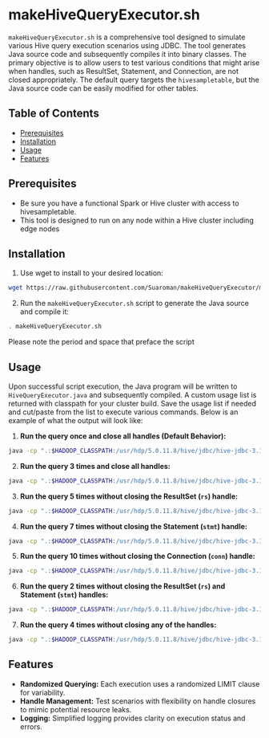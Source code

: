 
# makeHiveQueryExecutor.sh

`makeHiveQueryExecutor.sh` is a comprehensive tool designed to simulate various Hive query execution scenarios using JDBC. The tool generates Java source code and subsequently compiles it into binary classes. The primary objective is to allow users to test various conditions that might arise when handles, such as ResultSet, Statement, and Connection, are not closed appropriately. The default query targets the `hivesampletable`, but the Java source code can be easily modified for other tables.

## Table of Contents

- [Prerequisites](#prerequisites)
- [Installation](#installation)
- [Usage](#usage)
- [Features](#features)

## Prerequisites

- Be sure you have a functional Spark or Hive cluster with access to hivesampletable.
- This tool is designed to run on any node within a Hive cluster including edge nodes

## Installation

1. Use wget to install to your desired location:
```bash
wget https://raw.githubusercontent.com/Suaroman/makeHiveQueryExecutor/master/makeHiveQueryExecutor.sh

```

2. Run the `makeHiveQueryExecutor.sh` script to generate the Java source and compile it:
```bash
. makeHiveQueryExecutor.sh
```
Please note the period and space that preface the script

## Usage

Upon successful script execution, the Java program will be written to `HiveQueryExecutor.java` and subsequently compiled. 
A custom usage list is returned with classpath for your cluster build. 
Save the usage list if needed and cut/paste from the list to execute various commands. 
Below is an example of what the output will look like:

1. **Run the query once and close all handles (Default Behavior):**
```bash
java -cp ".:$HADOOP_CLASSPATH:/usr/hdp/5.0.11.8/hive/jdbc/hive-jdbc-3.1.2.5.0.11.8-standalone.jar" HiveQueryExecutor 1
```

2. **Run the query 3 times and close all handles:**
```bash
java -cp ".:$HADOOP_CLASSPATH:/usr/hdp/5.0.11.8/hive/jdbc/hive-jdbc-3.1.2.5.0.11.8-standalone.jar" HiveQueryExecutor 3
```

3. **Run the query 5 times without closing the ResultSet (`rs`) handle:**
```bash
java -cp ".:$HADOOP_CLASSPATH:/usr/hdp/5.0.11.8/hive/jdbc/hive-jdbc-3.1.2.5.0.11.8-standalone.jar" HiveQueryExecutor 5 "rs"
```

4. **Run the query 7 times without closing the Statement (`stmt`) handle:**
```bash
java -cp ".:$HADOOP_CLASSPATH:/usr/hdp/5.0.11.8/hive/jdbc/hive-jdbc-3.1.2.5.0.11.8-standalone.jar" HiveQueryExecutor 7 "stmt"
```

5. **Run the query 10 times without closing the Connection (`conn`) handle:**
```bash
java -cp ".:$HADOOP_CLASSPATH:/usr/hdp/5.0.11.8/hive/jdbc/hive-jdbc-3.1.2.5.0.11.8-standalone.jar" HiveQueryExecutor 10 "conn"
```

6. **Run the query 2 times without closing the ResultSet (`rs`) and Statement (`stmt`) handles:**
```bash
java -cp ".:$HADOOP_CLASSPATH:/usr/hdp/5.0.11.8/hive/jdbc/hive-jdbc-3.1.2.5.0.11.8-standalone.jar" HiveQueryExecutor 2 "rs,stmt"
```

7. **Run the query 4 times without closing any of the handles:**
```bash
java -cp ".:$HADOOP_CLASSPATH:/usr/hdp/5.0.11.8/hive/jdbc/hive-jdbc-3.1.2.5.0.11.8-standalone.jar" HiveQueryExecutor 4 "rs,stmt,conn"
```

## Features

- **Randomized Querying:** Each execution uses a randomized LIMIT clause for variability.
- **Handle Management:** Test scenarios with flexibility on handle closures to mimic potential resource leaks.
- **Logging:** Simplified logging provides clarity on execution status and errors.




